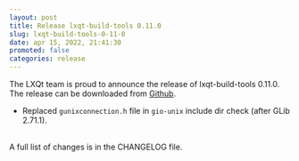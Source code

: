 ```yaml
---
layout: post
title: Release lxqt-build-tools 0.11.0
slug: lxqt-build-tools-0-11-0
date: apr 15, 2022, 21:41:30
promoted: false
categories: release
---
```

The LXQt team is proud to announce the release of lxqt-build-tools 0.11.0.
The release can be downloaded from [Github](https://github.com/lxqt/lxqt-build-tools/releases).

 * Replaced `gunixconnection.h` file in `gio-unix` include dir check (after GLib 2.71.1).

<br/>
A full list of changes is in the CHANGELOG file.
<br/>
